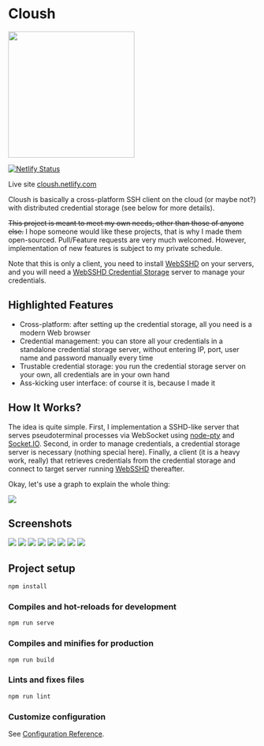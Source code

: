 # Cloush

<img width="256" height="256" src="./public/cloush.svg"/>

[![Netlify Status](https://api.netlify.com/api/v1/badges/7af9be29-b710-470f-9310-35f256134ed2/deploy-status)](https://app.netlify.com/sites/cloush/deploys)

Live site [cloush.netlify.com](https://cloush.netlify.com)

Cloush is basically a cross-platform SSH client on the cloud (or maybe not?) with distributed credential storage (see below for more details).

~~This project is meant to meet my own needs, other than those of anyone else.~~ I hope someone would like these projects, that is why I made them open-sourced. Pull/Feature requests are very much welcomed. However, implementation of new features is subject to my private schedule.

Note that this is only a client, you need to install [WebSSHD](https://github.com/Luluno01/web-sshd) on your servers, and you will need a [WebSSHD Credential Storage](https://github.com/Luluno01/web-sshd-credential-storage) server to manage your credentials.

## Highlighted Features

* Cross-platform: after setting up the credential storage, all you need is a modern Web browser
* Credential management: you can store all your credentials in a standalone credential storage server, without entering IP, port, user name and password manually every time
* Trustable credential storage: you run the credential storage server on your own, all credentials are in your own hand
* Ass-kicking user interface: of course it is, because I made it

## How It Works?

The idea is quite simple. First, I implementation a SSHD-like server that serves pseudoterminal processes via WebSocket using [node-pty](https://github.com/microsoft/node-pty) and [Socket.IO](https://socket.io/). Second, in order to manage credentials, a credential storage server is necessary (nothing special here). Finally, a client (it is a heavy work, really) that retrieves credentials from the credential storage and connect to target server running [WebSSHD](https://github.com/Luluno01/web-sshd) thereafter.

Okay, let's use a graph to explain the whole thing:

<img src="./public/cloush-visio.png" style="max-width: 100%;"/>

## Screenshots

<img src="./public/screenshots/about.png" style="max-width: 100%;"/>
<img src="./public/screenshots/credential-storage.png" style="max-width: 100%;"/>
<img src="./public/screenshots/server-list-add-server.png" style="max-width: 100%;"/>
<img src="./public/screenshots/server-list-save-server.png" style="max-width: 100%;"/>
<img src="./public/screenshots/add-server.png" style="max-width: 100%;"/>
<img src="./public/screenshots/consoles-0.png" style="max-width: 100%;"/>
<img src="./public/screenshots/consoles-1.png" style="max-width: 100%;"/>
<img src="./public/screenshots/mobile-view.png" style="max-width: 100%;"/>

## Project setup

```bash
npm install
```

### Compiles and hot-reloads for development

```bash
npm run serve
```

### Compiles and minifies for production

```bash
npm run build
```

### Lints and fixes files

```bash
npm run lint
```

### Customize configuration
See [Configuration Reference](https://cli.vuejs.org/config/).
